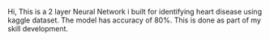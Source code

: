 Hi, 
    This is a 2 layer Neural Network i built for identifying heart disease using kaggle dataset.
    The model has accuracy of 80%. This is done as part of my skill development.
